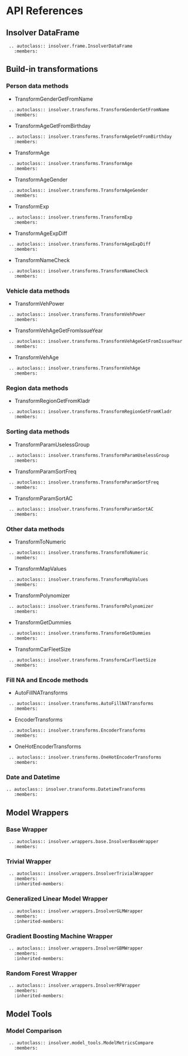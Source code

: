 # API References

## Insolver DataFrame

```{eval-rst}
 .. autoclass:: insolver.frame.InsolverDataFrame
   :members:
```

## Build-in transformations

### Person data methods

- TransformGenderGetFromName

```{eval-rst}
 .. autoclass:: insolver.transforms.TransformGenderGetFromName
   :members:
```

- TransformAgeGetFromBirthday

```{eval-rst}
 .. autoclass:: insolver.transforms.TransformAgeGetFromBirthday
   :members:
```

- TransformAge

```{eval-rst}
 .. autoclass:: insolver.transforms.TransformAge
   :members:
```

- TransformAgeGender

```{eval-rst}
 .. autoclass:: insolver.transforms.TransformAgeGender
   :members:
```

- TransformExp

```{eval-rst}
 .. autoclass:: insolver.transforms.TransformExp
   :members:
```

- TransformAgeExpDiff

```{eval-rst}
 .. autoclass:: insolver.transforms.TransformAgeExpDiff
   :members:
```

- TransformNameCheck

```{eval-rst}
 .. autoclass:: insolver.transforms.TransformNameCheck
   :members:
```


### Vehicle data methods
- TransformVehPower

```{eval-rst}
 .. autoclass:: insolver.transforms.TransformVehPower
   :members:
```

- TransformVehAgeGetFromIssueYear

```{eval-rst}
 .. autoclass:: insolver.transforms.TransformVehAgeGetFromIssueYear
   :members:
```

- TransformVehAge

```{eval-rst}
 .. autoclass:: insolver.transforms.TransformVehAge
   :members:
```

### Region data methods
- TransformRegionGetFromKladr

```{eval-rst}
 .. autoclass:: insolver.transforms.TransformRegionGetFromKladr
   :members:
```

### Sorting data methods
- TransformParamUselessGroup

```{eval-rst}
 .. autoclass:: insolver.transforms.TransformParamUselessGroup
   :members:
```

- TransformParamSortFreq

```{eval-rst}
 .. autoclass:: insolver.transforms.TransformParamSortFreq
   :members:
```

- TransformParamSortAC

```{eval-rst}
 .. autoclass:: insolver.transforms.TransformParamSortAC
   :members:
```

### Other data methods
- TransformToNumeric

```{eval-rst}
 .. autoclass:: insolver.transforms.TransformToNumeric
   :members:
```

- TransformMapValues

```{eval-rst}
 .. autoclass:: insolver.transforms.TransformMapValues
   :members:
```

- TransformPolynomizer

```{eval-rst}
 .. autoclass:: insolver.transforms.TransformPolynomizer
   :members:
```

- TransformGetDummies

```{eval-rst}
 .. autoclass:: insolver.transforms.TransformGetDummies
   :members:
```

- TransformCarFleetSize

```{eval-rst}
 .. autoclass:: insolver.transforms.TransformCarFleetSize
   :members:
```

### Fill NA and Encode methods
- AutoFillNATransforms

```{eval-rst}
 .. autoclass:: insolver.transforms.AutoFillNATransforms
   :members:
```

- EncoderTransforms

```{eval-rst}
 .. autoclass:: insolver.transforms.EncoderTransforms
   :members:
```

- OneHotEncoderTransforms

```{eval-rst}
 .. autoclass:: insolver.transforms.OneHotEncoderTransforms
   :members:
```

### Date and Datetime

```{eval-rst}
.. autoclass:: insolver.transforms.DatetimeTransforms
   :members:
```

## Model Wrappers

### Base Wrapper

```{eval-rst}
 .. autoclass:: insolver.wrappers.base.InsolverBaseWrapper
   :members:
```

### Trivial Wrapper


```{eval-rst}
 .. autoclass:: insolver.wrappers.InsolverTrivialWrapper
   :members:
   :inherited-members:
```

### Generalized Linear Model Wrapper

```{eval-rst}
 .. autoclass:: insolver.wrappers.InsolverGLMWrapper
   :members:
   :inherited-members:
```

### Gradient Boosting Machine Wrapper

```{eval-rst}
 .. autoclass:: insolver.wrappers.InsolverGBMWrapper
   :members:
   :inherited-members:
```

### Random Forest Wrapper

```{eval-rst}
 .. autoclass:: insolver.wrappers.InsolverRFWrapper
   :members:
   :inherited-members:
```

## Model Tools

### Model Comparison

```{eval-rst}
 .. autoclass:: insolver.model_tools.ModelMetricsCompare
   :members:
```